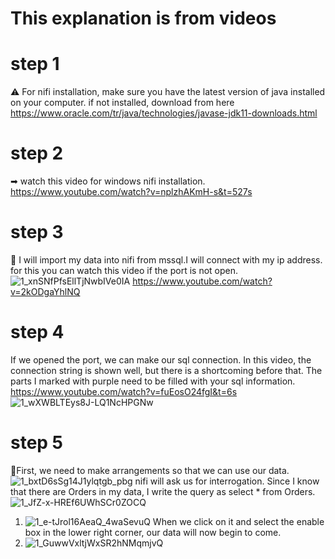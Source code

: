 # This explanation is from videos
# step 1 
⚠ For nifi installation, make sure you have the latest version of java installed on your computer. if not installed, download from here
https://www.oracle.com/tr/java/technologies/javase-jdk11-downloads.html

# step 2
➡ watch this video for windows nifi installation.
https://www.youtube.com/watch?v=nplzhAKmH-s&t=527s

# step 3
🔹 I will import my data into nifi from mssql.I will connect with my ip address. for this you can watch this video if the port is not open.
![1_xnSNfPfsEllTjNwbIVe0IA](https://user-images.githubusercontent.com/58874305/125337470-e3221200-e303-11eb-9823-968161514e87.png)
https://www.youtube.com/watch?v=2kODgaYhlNQ

# step 4
If we opened the port, we can make our sql connection. In this video, the connection string is shown well, but there is a shortcoming before that. The parts I marked with purple need to be filled with your sql information.
https://www.youtube.com/watch?v=fuEosO24fgI&t=6s
![1_wXWBLTEys8J-LQ1NcHPGNw](https://user-images.githubusercontent.com/58874305/125338208-c63a0e80-e304-11eb-935e-48e8d22037ea.png)

# step 5
🔹First, we need to make arrangements so that we can use our data.
![1_bxtD6sSg14J1ylqtgb_pbg](https://user-images.githubusercontent.com/58874305/125338526-2761e200-e305-11eb-87a7-c0f45d6978ee.png)
nifi will ask us for interrogation. Since I know that there are Orders in my data, I write the query as select * from Orders.
![1_JfZ-x-HREf6UWhSCr0ZOCQ](https://user-images.githubusercontent.com/58874305/125338551-3052b380-e305-11eb-8829-61f93d00f262.png)

1) ![1_e-tJrol16AeaQ_4waSevuQ](https://user-images.githubusercontent.com/58874305/125339256-fa61ff00-e305-11eb-84ce-d73a7ebc6271.png)
When we click on it and select the enable box in the lower right corner, our data will now begin to come.
2) ![1_GuwwVxltjWxSR2hNMqmjvQ](https://user-images.githubusercontent.com/58874305/125339289-0483fd80-e306-11eb-8899-c6621567e501.png)


